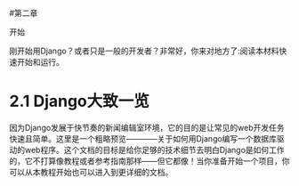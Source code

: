 #第二章

开始

刚开始用Django？或者只是一般的开发者？非常好，你来对地方了:阅读本材料快速开始和运行。

# 2.1 Django大致一览
因为Django发展于快节奏的新闻编辑室环境，它的目的是让常见的web开发任务快速且简单。这里是一个粗略预览————关于如何用Django编写一个数据库驱动的web程序。这个文档的目标是给你足够的技术细节去明白Django是如何工作的，它不打算像教程或者参考指南那样——但它都像！当你准备开始一个项目，你可以从本教程开始也可以进入到更详细的文档。